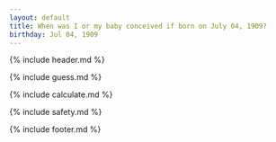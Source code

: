 ```yaml
---
layout: default
title: When was I or my baby conceived if born on July 04, 1909?
birthday: Jul 04, 1909
---
```


{% include header.md %}

{% include guess.md %}

{% include calculate.md %}

{% include safety.md %}

{% include footer.md %}



